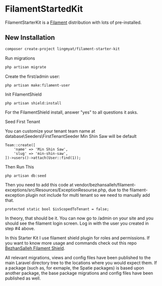# FilamentStartedKit

FilamentStarterKit is a [Filament](https://filamentphp.com/) distribution with lots 
of pre-installed.

## New Installation

```bash
composer create-project lingmyat/filament-starter-kit
```

Run migrations

```bash
php artisan migrate
```

Create the first/admin user:

```
php artisan make:filament-user
```

Init FilamentShield

```
php artisan shield:install
```


For the FilamentShield install, answer "yes" to all questions it asks.



Seed First Tenant 


You can customize your tenant team name at database\Seeders\FirstTenantSeeder Min Shin Saw will be default



```
Team::create([
    'name' => 'Min Shin Saw',
    'slug' => 'min-shin-saw',
])->users()->attach(User::find(1));

```

Then Run This

```
php artisan db:seed
```

Then you need to add this code at vendor/bezhansalleh/filament-exceptions/src/Resources/ExceptionResourse.php, due to the filament-exception plugin not include for multi tenant so we need to manually add that.

```
protected static bool $isScopedToTenant = false;
```


In theory, that should be it. You can now go to /admin on your site and you should see the filament 
login screen. Log in with the user you created in step #4 above. 

In this Starter Kit I use filament shield plugin for roles and permissions. If you want to know more usage and commands check out this repo [BezhanSalleh Filament Shield](https://github.com/bezhanSalleh/filament-shield).

All relevant migrations, views and config files have been published to the main Laravel 
directory tree to the locations where you would expect them. If a package (such as, for 
exmaple, the Spatie packages) is based upon another package, the base package 
migrations and config files have been published as well. 


